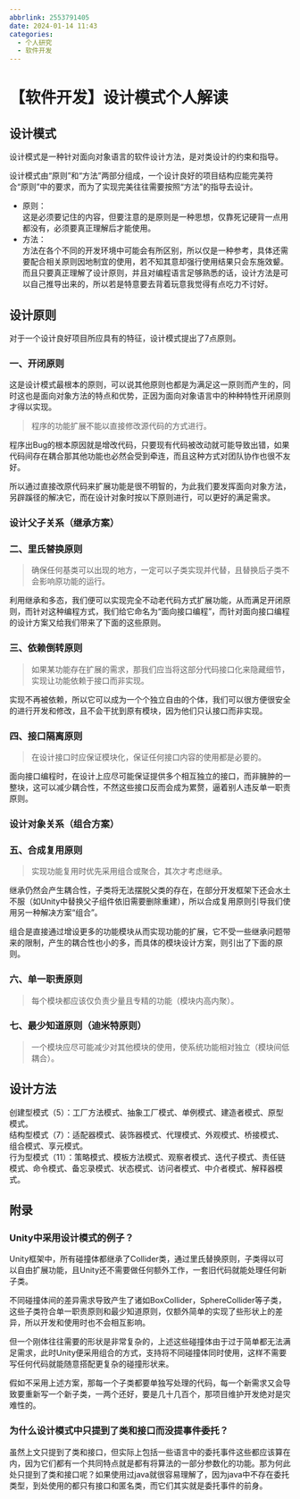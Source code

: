 ```yaml
---
abbrlink: 2553791405
date: 2024-01-14 11:43
categories:
  - 个人研究
  - 软件开发
---
```

# 【软件开发】设计模式个人解读

## 设计模式

设计模式是一种针对面向对象语言的软件设计方法，是对类设计的约束和指导。

设计模式由“原则”和“方法”两部分组成，一个设计良好的项目结构应能完美符合“原则”中的要求，而为了实现完美往往需要按照“方法”的指导去设计。

- 原则：  
  这是必须要记住的内容，但要注意的是原则是一种思想，仅靠死记硬背一点用都没有，必须要真正理解后才能使用。
- 方法：  
  方法在各个不同的开发环境中可能会有所区别，所以仅是一种参考，具体还需要配合相关原则因地制宜的使用，若不知其意却强行使用结果只会东施效颦。而且只要真正理解了设计原则，并且对编程语言足够熟悉的话，设计方法是可以自己推导出来的，所以若是特意要去背着玩意我觉得有点吃力不讨好。

## 设计原则

对于一个设计良好项目所应具有的特征，设计模式提出了7点原则。

### 一、开闭原则

这是设计模式最根本的原则，可以说其他原则也都是为满足这一原则而产生的，同时这也是面向对象方法的特点和优势，正因为面向对象语言中的种种特性开闭原则才得以实现。

> 程序的功能扩展不能以直接修改源代码的方式进行。

程序出Bug的根本原因就是增改代码，只要现有代码被改动就可能导致出错，如果代码间存在耦合那其他功能也必然会受到牵连，而且这种方式对团队协作也很不友好。

所以通过直接改原代码来扩展功能是很不明智的，为此我们要发挥面向对象方法，另辟蹊径的解决它，而在设计对象时按以下原则进行，可以更好的满足需求。

### 设计父子关系（继承方案）

### 二、里氏替换原则

> 确保任何基类可以出现的地方，一定可以子类实现并代替，且替换后子类不会影响原功能的运行。

利用继承和多态，我们便可以实现完全不动老代码方式扩展功能，从而满足开闭原则，而针对这种编程方式，我们给它命名为“面向接口编程”，而针对面向接口编程的设计方案又给我们带来了下面的这些原则。

### 三、依赖倒转原则

> 如果某功能存在扩展的需求，那我们应当将这部分代码接口化来隐藏细节，实现让功能依赖于接口而非实现。

实现不再被依赖，所以它可以成为一个个独立自由的个体，我们可以很方便很安全的进行开发和修改，且不会干扰到原有模块，因为他们只认接口而非实现。

### 四、接口隔离原则

> 在设计接口时应保证模块化，保证任何接口内容的使用都是必要的。

面向接口编程时，在设计上应尽可能保证提供多个相互独立的接口，而非臃肿的一整块，这可以减少耦合性，不然这些接口反而会成为累赘，逼着别人违反单一职责原则。

### 设计对象关系（组合方案）

### 五、合成复用原则

> 实现功能复用时优先采用组合或聚合，其次才考虑继承。

继承仍然会产生耦合性，子类将无法摆脱父类的存在，在部分开发框架下还会水土不服（如Unity中替换父子组件依旧需要删除重建），所以合成复用原则引导我们使用另一种解决方案“组合”。

组合是直接通过增设更多的功能模块从而实现功能的扩展，它不受一些继承问题带来的限制，产生的耦合性也小的多，而具体的模块设计方案，则引出了下面的原则。

### 六、单一职责原则

> 每个模块都应该仅负责少量且专精的功能（模块内高内聚）。

### 七、最少知道原则（迪米特原则）

> 一个模块应尽可能减少对其他模块的使用，使系统功能相对独立（模块间低耦合）。

## 设计方法

创建型模式（5）：工厂方法模式、抽象工厂模式、单例模式、建造者模式、原型模式。  
结构型模式（7）：适配器模式、装饰器模式、代理模式、外观模式、桥接模式、组合模式、享元模式。  
行为型模式（11）：策略模式、模板方法模式、观察者模式、迭代子模式、责任链模式、命令模式、备忘录模式、状态模式、访问者模式、中介者模式、解释器模式。

## 附录

### Unity中采用设计模式的例子？

Unity框架中，所有碰撞体都继承了Collider类，通过里氏替换原则，子类得以可以自由扩展功能，且Unity还不需要做任何额外工作，一套旧代码就能处理任何新子类。

不同碰撞体间的差异需求导致产生了诸如BoxCollider，SphereCollider等子类，这些子类符合单一职责原则和最少知道原则，仅额外简单的实现了些形状上的差异，所以开发和使用时也不会相互影响。

但一个刚体往往需要的形状是非常复杂的，上述这些碰撞体由于过于简单都无法满足需求，此时Unity便采用组合的方式，支持将不同碰撞体同时使用，这样不需要写任何代码就能随意搭配更复杂的碰撞形状来。

假如不采用上述方案，那每一个子类都要单独写处理的代码，每一个新需求又会导致要重新写一个新子类，一两个还好，要是几十几百个，那项目维护开发绝对是灾难性的。

### 为什么设计模式中只提到了类和接口而没提事件委托？

虽然上文只提到了类和接口，但实际上包括一些语言中的委托事件这些都应该算在内，因为它们都有一个共同特点就是都有将算法的一部分参数化的功能。那为何此处只提到了类和接口呢？如果使用过java就很容易理解了，因为java中不存在委托类型，到处使用的都只有接口和匿名类，而它们其实就是委托事件的前身。
